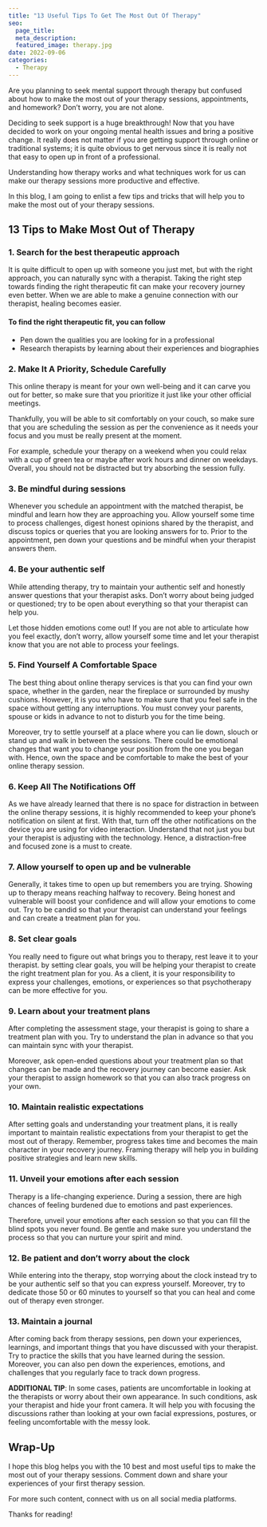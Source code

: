 ```yaml
---
title: "13 Useful Tips To Get The Most Out Of Therapy"
seo:
  page_title:
  meta_description:
  featured_image: therapy.jpg
date: 2022-09-06
categories:
  - Therapy
---
```


Are you planning to seek mental support through therapy but confused about how to make the most out of your therapy sessions, appointments, and homework? Don’t worry, you are not alone.

Deciding to seek support is a huge breakthrough! Now that you have decided to work on your ongoing mental health issues and bring a positive change. It really does not matter if you are getting support through online or traditional systems; it is quite obvious to get nervous since it is really not that easy to open up in front of a professional.

Understanding how therapy works and what techniques work for us can make our therapy sessions more productive and effective.

In this blog, I am going to enlist a few tips and tricks that will help you to make the most out of your therapy sessions.

## 13 Tips to Make Most Out of Therapy

### 1. Search for the best therapeutic approach

It is quite difficult to open up with someone you just met, but with the right approach, you can naturally sync with a therapist. Taking the right step towards finding the right therapeutic fit can make your recovery journey even better. When we are able to make a genuine connection with our therapist, healing becomes easier.

#### To find the right therapeutic fit, you can follow

- Pen down the qualities you are looking for in a professional
- Research therapists by learning about their experiences and biographies

### 2. Make It A Priority, Schedule Carefully

This online therapy is meant for your own well-being and it can carve you out for better, so make sure that you prioritize it just like your other official meetings.

Thankfully, you will be able to sit comfortably on your couch, so make sure that you are scheduling the session as per the convenience as it needs your focus and you must be really present at the moment.

For example, schedule your therapy on a weekend when you could relax with a cup of green tea or maybe after work hours and dinner on weekdays. Overall, you should not be distracted but try absorbing the session fully.

### 3. Be mindful during sessions

Whenever you schedule an appointment with the matched therapist, be mindful and learn how they are approaching you. Allow yourself some time to process challenges, digest honest opinions shared by the therapist, and discuss topics or queries that you are looking answers for to. Prior to the appointment, pen down your questions and be mindful when your therapist answers them.

### 4. Be your authentic self

While attending therapy, try to maintain your authentic self and honestly answer questions that your therapist asks. Don’t worry about being judged or questioned; try to be open about everything so that your therapist can help you.

Let those hidden emotions come out! If you are not able to articulate how you feel exactly, don’t worry, allow yourself some time and let your therapist know that you are not able to process your feelings.

### 5. Find Yourself A Comfortable Space

The best thing about online therapy services is that you can find your own space, whether in the garden, near the fireplace or surrounded by mushy cushions. However, it is you who have to make sure that you feel safe in the space without getting any interruptions. You must convey your parents, spouse or kids in advance to not to disturb you for the time being.

Moreover, try to settle yourself at a place where you can lie down, slouch or stand up and walk in between the sessions. There could be emotional changes that want you to change your position from the one you began with. Hence, own the space and be comfortable to make the best of your online therapy session.

### 6. Keep All The Notifications Off

As we have already learned that there is no space for distraction in between the online therapy sessions, it is highly recommended to keep your phone’s notification on silent at first. With that, turn off the other notifications on the device you are using for video interaction. Understand that not just you but your therapist is adjusting with the technology. Hence, a distraction-free and focused zone is a must to create.

### 7. Allow yourself to open up and be vulnerable

Generally, it takes time to open up but remembers you are trying. Showing up to therapy means reaching halfway to recovery. Being honest and vulnerable will boost your confidence and will allow your emotions to come out. Try to be candid so that your therapist can understand your feelings and can create a treatment plan for you.

### 8. Set clear goals

You really need to figure out what brings you to therapy, rest leave it to your therapist. by setting clear goals, you will be helping your therapist to create the right treatment plan for you. As a client, it is your responsibility to express your challenges, emotions, or experiences so that psychotherapy can be more effective for you.

### 9. Learn about your treatment plans

After completing the assessment stage, your therapist is going to share a treatment plan with you. Try to understand the plan in advance so that you can maintain sync with your therapist.

Moreover, ask open-ended questions about your treatment plan so that changes can be made and the recovery journey can become easier. Ask your therapist to assign homework so that you can also track progress on your own.

### 10. Maintain realistic expectations

After setting goals and understanding your treatment plans, it is really important to maintain realistic expectations from your therapist to get the most out of therapy. Remember, progress takes time and becomes the main character in your recovery journey. Framing therapy will help you in building positive strategies and learn new skills.

### 11. Unveil your emotions after each session

Therapy is a life-changing experience. During a session, there are high chances of feeling burdened due to emotions and past experiences.

Therefore, unveil your emotions after each session so that you can fill the blind spots you never found. Be gentle and make sure you understand the process so that you can nurture your spirit and mind.

### 12. Be patient and don’t worry about the clock

While entering into the therapy, stop worrying about the clock instead try to be your authentic self so that you can express yourself. Moreover, try to dedicate those 50 or 60 minutes to yourself so that you can heal and come out of therapy even stronger.

### 13. Maintain a journal

After coming back from therapy sessions, pen down your experiences, learnings, and important things that you have discussed with your therapist. Try to practice the skills that you have learned during the session. Moreover, you can also pen down the experiences, emotions, and challenges that you regularly face to track down progress.

**ADDITIONAL TIP**: In some cases, patients are uncomfortable in looking at the therapists or worry about their own appearance. In such conditions, ask your therapist and hide your front camera. It will help you with focusing the discussions rather than looking at your own facial expressions, postures, or feeling uncomfortable with the messy look.

## Wrap-Up

I hope this blog helps you with the 10 best and most useful tips to make the most out of your therapy sessions. Comment down and share your experiences of your first therapy session.

For more such content, connect with us on all social media platforms.

Thanks for reading!
